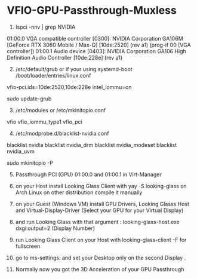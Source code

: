 # VFIO-GPU-Passthrough-Muxless

1. lspci -nnv | grep NVIDIA

01:00.0 VGA compatible controller [0300]: NVIDIA Corporation GA106M [GeForce RTX 3060 Mobile / Max-Q] [10de:2520] (rev a1) (prog-if 00 [VGA controller])
01:00.1 Audio device [0403]: NVIDIA Corporation GA106 High Definition Audio Controller [10de:228e] (rev a1)

2. /etc/default/grub or if your using systemd-boot /boot/loader/entries/linux.conf

vfio-pci.ids=10de:2520,10de:228e intel_iommu=on

sudo update-grub

3. /etc/modules or /etc/mkinitcpio.conf 

vfio
vfio_iommu_type1
vfio_pci

4. /etc/modprobe.d/blacklist-nvidia.conf

blacklist nvidia
blacklist nvidia_drm
blacklist nvidia_modeset
blacklist nvidia_uvm

sudo mkinitcpio -P 

5. Passthrough PCI (GPU) 01:00.0 and 01:00.1 in Virt-Manager

6. on your Host install Looking Glass Client with yay -S looking-glass on Arch Linux on other distribution compile it manually 

7. on your Guest (Windows VM) install GPU Drivers, Looking Glasss Host and Virtual-Display-Driver (Select your GPU for your Virtual Display)

8. and run Looking Glass with that argument : looking-glass-host.exe dxgi:output=2 (Display Number)

9. run Looking Glass Client on your Host with looking-glass-client -F for fullscreen

10. go to ms-settings: and set your Desktop only on the second Display .

11. Normally now you got the 3D Acceleration of your GPU Passthrough

























